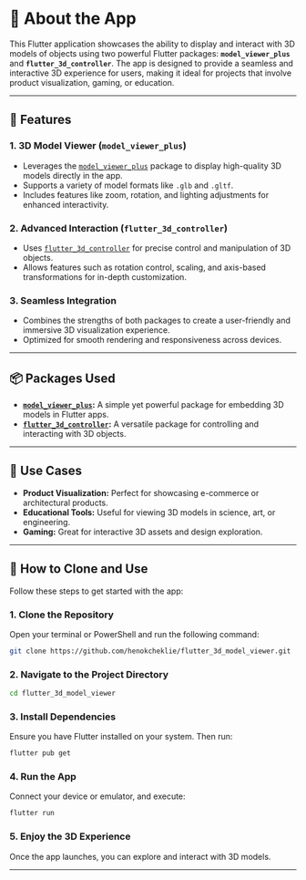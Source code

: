 # 🔧️ About the App

This Flutter application showcases the ability to display and interact with 3D models of objects using two powerful Flutter packages: **`model_viewer_plus`** and **`flutter_3d_controller`**. The app is designed to provide a seamless and interactive 3D experience for users, making it ideal for projects that involve product visualization, gaming, or education.

---

## 🔑 Features

### 1. 3D Model Viewer (`model_viewer_plus`)
- Leverages the [`model_viewer_plus`](https://pub.dev/packages/model_viewer_plus) package to display high-quality 3D models directly in the app.
- Supports a variety of model formats like `.glb` and `.gltf`.
- Includes features like zoom, rotation, and lighting adjustments for enhanced interactivity.

### 2. Advanced Interaction (`flutter_3d_controller`)
- Uses [`flutter_3d_controller`](https://pub.dev/packages/flutter_3d_controller) for precise control and manipulation of 3D objects.
- Allows features such as rotation control, scaling, and axis-based transformations for in-depth customization.

### 3. Seamless Integration
- Combines the strengths of both packages to create a user-friendly and immersive 3D visualization experience.
- Optimized for smooth rendering and responsiveness across devices.

---

## 📦 Packages Used
- **[`model_viewer_plus`](https://pub.dev/packages/model_viewer_plus):** A simple yet powerful package for embedding 3D models in Flutter apps.
- **[`flutter_3d_controller`](https://pub.dev/packages/flutter_3d_controller):** A versatile package for controlling and interacting with 3D objects.

---

## 🎯 Use Cases
- **Product Visualization:** Perfect for showcasing e-commerce or architectural products.
- **Educational Tools:** Useful for viewing 3D models in science, art, or engineering.
- **Gaming:** Great for interactive 3D assets and design exploration.

---

## 🚀 How to Clone and Use

Follow these steps to get started with the app:

### 1. Clone the Repository
Open your terminal or PowerShell and run the following command:

```bash
git clone https://github.com/henokcheklie/flutter_3d_model_viewer.git
```

### 2. Navigate to the Project Directory
```bash
cd flutter_3d_model_viewer
```

### 3. Install Dependencies
Ensure you have Flutter installed on your system. Then run:
```bash
flutter pub get
```

### 4. Run the App
Connect your device or emulator, and execute:
```bash
flutter run
```

### 5. Enjoy the 3D Experience
Once the app launches, you can explore and interact with 3D models.

---